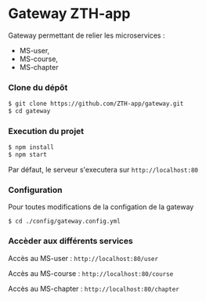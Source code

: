 # Gateway ZTH-app

Gateway permettant de relier les microservices : 
- MS-user, 
- MS-course, 
- MS-chapter

### Clone du dépôt

```bash
$ git clone https://github.com/ZTH-app/gateway.git
$ cd gateway
```


### Execution du projet

```bash
$ npm install
$ npm start
```


Par défaut, le serveur s'executera sur `http://localhost:80` 

### Configuration

Pour toutes modifications de la configation de la gateway

```
$ cd ./config/gateway.config.yml
```

### Accèder aux différents services

Accès au MS-user :
`http://localhost:80/user`

Accès au MS-course :
`http://localhost:80/course`

Accès au MS-chapter :
`http://localhost:80/chapter`

